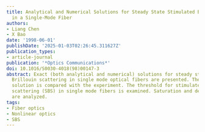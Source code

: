 ```yaml
---
title: Analytical and Numerical Solutions for Steady State Stimulated Brillouin Scattering
  in a Single-Mode Fiber
authors:
- Liang Chen
- X Bao
date: '1998-06-01'
publishDate: '2025-01-03T02:26:45.311627Z'
publication_types:
- article-journal
publication: '*Optics Communications*'
doi: 10.1016/S0030-4018(98)00147-3
abstract: Exact (both analytical and numerical) solutions for steady state stimulated
  Brillouin scattering in single mode optical fibers are presented. The resulting
  solution is compared with the experiment. The threshold for stimulated Brillouin
  scattering (SBS) in single mode fibers is examined. Saturation and depletion phenomena
  are analyzed.
tags:
- Fiber optics
- Nonlinear optics
- SBS
---
```

